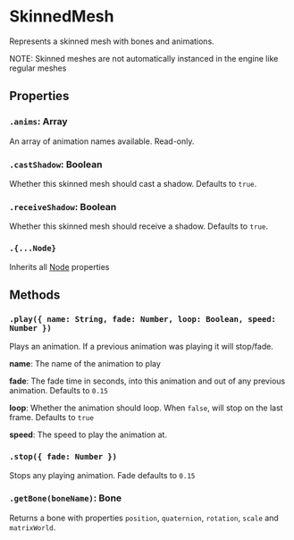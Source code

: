 # SkinnedMesh

Represents a skinned mesh with bones and animations.

NOTE: Skinned meshes are not automatically instanced in the engine like regular meshes

## Properties

### `.anims`: Array

An array of animation names available. Read-only.

### `.castShadow`: Boolean

Whether this skinned mesh should cast a shadow. Defaults to `true`.

### `.receiveShadow`: Boolean

Whether this skinned mesh should receive a shadow. Defaults to `true`.

### `.{...Node}`

Inherits all [Node](/docs/ref/Node.md) properties

## Methods

### `.play({ name: String, fade: Number, loop: Boolean, speed: Number })`

Plays an animation.
If a previous animation was playing it will stop/fade.

**name**: The name of the animation to play

**fade**: The fade time in seconds, into this animation and out of any previous animation. Defaults to `0.15`

**loop**: Whether the animation should loop. When `false`, will stop on the last frame. Defaults to `true`

**speed**: The speed to play the animation at.

### `.stop({ fade: Number })`

Stops any playing animation. Fade defaults to `0.15`

### `.getBone(boneName)`: Bone

Returns a bone with properties `position`, `quaternion`, `rotation`, `scale` and `matrixWorld`.
